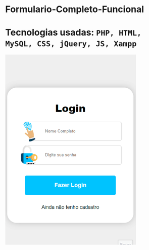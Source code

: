 # Formulario-Completo-Funcional

<h1>Tecnologias usadas: <code>PHP, HTML, MySQL, CSS, jQuery, JS, Xampp</code></h1>

![gif](https://github.com/ROBERTOCONRADO/Formulario-Completo-Funcional/blob/master/midea/Formulario.gif)
